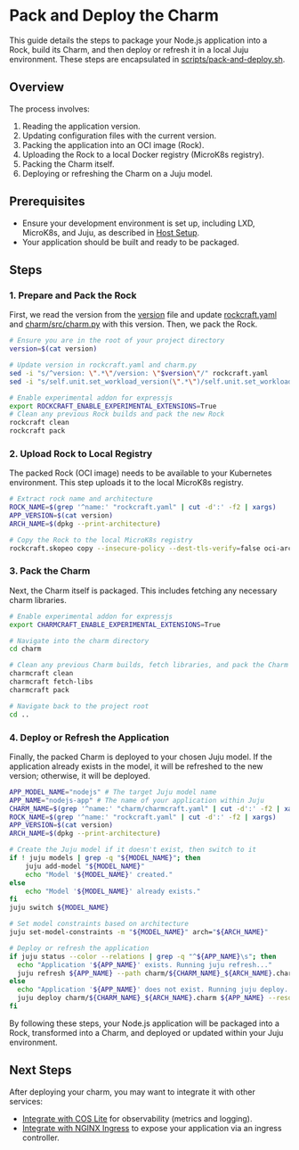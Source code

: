 # Pack and Deploy the Charm

This guide details the steps to package your Node.js application into a Rock, build its Charm, and then deploy or refresh it in a local Juju environment. These steps are encapsulated in [scripts/pack-and-deploy.sh](../../scripts/pack-and-deploy.sh).

## Overview

The process involves:
1.  Reading the application version.
2.  Updating configuration files with the current version.
3.  Packing the application into an OCI image (Rock).
4.  Uploading the Rock to a local Docker registry (MicroK8s registry).
5.  Packing the Charm itself.
6.  Deploying or refreshing the Charm on a Juju model.

## Prerequisites
* Ensure your development environment is set up, including LXD, MicroK8s, and Juju, as described in [Host Setup](./host-setup.md).
* Your application should be built and ready to be packaged.

## Steps

### 1. Prepare and Pack the Rock

First, we read the version from the [version](../../version) file and update [rockcraft.yaml](../../rockcraft.yaml) and [charm/src/charm.py](../../charm/src/charm.py) with this version. Then, we pack the Rock.

```bash
# Ensure you are in the root of your project directory
version=$(cat version)

# Update version in rockcraft.yaml and charm.py
sed -i "s/^version: \".*\"/version: \"$version\"/" rockcraft.yaml
sed -i "s/self.unit.set_workload_version(\".*\")/self.unit.set_workload_version(\"$version\")/" charm/src/charm.py

# Enable experimental addon for expressjs
export ROCKCRAFT_ENABLE_EXPERIMENTAL_EXTENSIONS=True 
# Clean any previous Rock builds and pack the new Rock
rockcraft clean
rockcraft pack
```

### 2. Upload Rock to Local Registry

The packed Rock (OCI image) needs to be available to your Kubernetes environment. This step uploads it to the local MicroK8s registry.

```bash
# Extract rock name and architecture
ROCK_NAME=$(grep '^name:' "rockcraft.yaml" | cut -d':' -f2 | xargs)
APP_VERSION=$(cat version)
ARCH_NAME=$(dpkg --print-architecture)

# Copy the Rock to the local MicroK8s registry
rockcraft.skopeo copy --insecure-policy --dest-tls-verify=false oci-archive:${ROCK_NAME}_${APP_VERSION}_${ARCH_NAME}.rock docker://localhost:32000/${ROCK_NAME}:${APP_VERSION}
```

### 3. Pack the Charm

Next, the Charm itself is packaged. This includes fetching any necessary charm libraries.

```bash
# Enable experimental addon for expressjs
export CHARMCRAFT_ENABLE_EXPERIMENTAL_EXTENSIONS=True 

# Navigate into the charm directory
cd charm

# Clean any previous Charm builds, fetch libraries, and pack the Charm
charmcraft clean
charmcraft fetch-libs
charmcraft pack

# Navigate back to the project root
cd ..
```

### 4. Deploy or Refresh the Application

Finally, the packed Charm is deployed to your chosen Juju model. If the application already exists in the model, it will be refreshed to the new version; otherwise, it will be deployed.

```bash
APP_MODEL_NAME="nodejs" # The target Juju model name
APP_NAME="nodejs-app" # The name of your application within Juju
CHARM_NAME=$(grep '^name:' "charm/charmcraft.yaml" | cut -d':' -f2 | xargs)
ROCK_NAME=$(grep '^name:' "rockcraft.yaml" | cut -d':' -f2 | xargs)
APP_VERSION=$(cat version)
ARCH_NAME=$(dpkg --print-architecture)

# Create the Juju model if it doesn't exist, then switch to it
if ! juju models | grep -q "${MODEL_NAME}"; then
    juju add-model "${MODEL_NAME}"
    echo "Model '${MODEL_NAME}' created."
else
    echo "Model '${MODEL_NAME}' already exists."
fi
juju switch ${MODEL_NAME}

# Set model constraints based on architecture
juju set-model-constraints -m "${MODEL_NAME}" arch="${ARCH_NAME}"

# Deploy or refresh the application
if juju status --color --relations | grep -q "^${APP_NAME}\s"; then
  echo "Application '${APP_NAME}' exists. Running juju refresh..."
  juju refresh ${APP_NAME} --path charm/${CHARM_NAME}_${ARCH_NAME}.charm --resource app-image=localhost:32000/${ROCK_NAME}:${APP_VERSION}
else
  echo "Application '${APP_NAME}' does not exist. Running juju deploy..."
  juju deploy charm/${CHARM_NAME}_${ARCH_NAME}.charm ${APP_NAME} --resource app-image=localhost:32000/${ROCK_NAME}:${APP_VERSION}
fi
```
By following these steps, your Node.js application will be packaged into a Rock, transformed into a Charm, and deployed or updated within your Juju environment.

## Next Steps

After deploying your charm, you may want to integrate it with other services:

* [Integrate with COS Lite](./integrate-cos-lite.md) for observability (metrics and logging).
* [Integrate with NGINX Ingress](./integrate-nginx-ingress.md) to expose your application via an ingress controller.